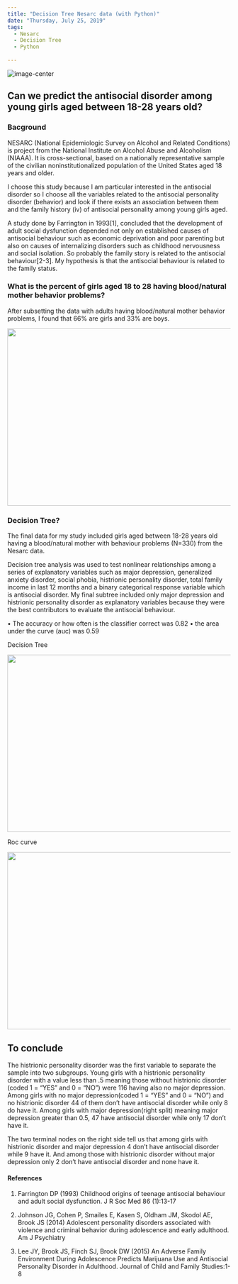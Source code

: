 ```yaml
---
title: "Decision Tree Nesarc data (with Python)"
date: "Thursday, July 25, 2019"
tags:
  - Nesarc
  - Decision Tree
  - Python
  
---
```


<p><img src="{{ site.url }}{{ site.baseurl }}/images/nesarc/nih.jepg" alt="image-center" class="align-center" /></p>    

## Can we predict the antisocial disorder among young girls aged between 18-28 years old?
 
### Bacground

NESARC (National Epidemiologic Survey on Alcohol and Related Conditions) is project from the National Institute on Alcohol Abuse and Alcoholism (NIAAA). It is cross-sectional, based on a nationally representative sample of the civilian noninstitutionalized population of the United States aged 18 years and older. 

I choose this study because I am particular interested in the antisocial disorder so I choose all the variables related to the antisocial personality disorder (behavior) and look if there exists an association between them and the family history (iv) of antisocial personality among young girls aged.

A study done by Farrington in 1993[1], concluded that the development of adult social dysfunction depended not only on established causes of antisocial behaviour such as economic deprivation and poor parenting but also on causes of internalizing disorders such as childhood nervousness and social isolation. So probably the family story is related to the antisocial behaviour[2-3]. My hypothesis is that the antisocial behaviour is related to the family status.

### What is the percent of girls aged 18 to 28 having blood/natural mother behavior problems?

After subsetting the data with adults having blood/natural mother behavior problems, I found that 66% are girls and 33% are boys.

<img src="{{ site.url }}{{ site.baseurl }}/images/nesarc/percent.png" alt="" width="680" height="400">
    
### Decision Tree?
       
The final data for my study included girls aged between 18-28 years old having a blood/natural mother with behaviour problems (N=330) from the Nesarc data. 

Decision tree analysis was used to test nonlinear relationships among a series of explanatory variables such as major depression, generalized anxiety disorder, social phobia, histrionic personality disorder, total family income in last 12 months and a binary categorical response variable which is antisocial disorder. My final subtree included only major depression and histrionic personality disorder as explanatory variables because they were the best contributors to evaluate the antisocial behaviour.

•	The accuracy or how often is the classifier correct was 0.82
•	the area under the curve (auc) was 0.59

Decision Tree

<img src="{{ site.url }}{{ site.baseurl }}/images/nesarc/nesarc.png" alt="" width="680" height="400"> 

Roc curve

<img src="{{ site.url }}{{ site.baseurl }}/images/nesarc/roc_curve.png" alt="" width="680" height="400"> 

 
## To conclude

The histrionic personality disorder was the first variable to separate the sample into two subgroups. Young girls with a histrionic personality disorder with a value less than .5 meaning those without histrionic disorder (coded 1 = “YES” and 0 = “NO”) were 116 having also no major depression. Among girls with no major depression(coded 1 = “YES” and 0 = “NO”) and no histrionic disorder 44 of them don’t have antisocial disorder while only 8 do have it. Among girls with major depression(right split) meaning major depression greater than 0.5, 47 have antisocial disorder while only 17 don’t have it.

The two terminal nodes on the right side tell us that among girls with histrionic disorder and major depression 4 don’t have antisocial disorder while 9 have it. And among those with histrionic disorder without major depression only 2 don’t have antisocial disorder and none have it.

#### References

1. Farrington DP (1993) Childhood origins of teenage antisocial behaviour and adult social dysfunction. J R Soc Med 86 (1):13-17

2. Johnson JG, Cohen P, Smailes E, Kasen S, Oldham JM, Skodol AE, Brook JS (2014) Adolescent personality disorders associated with violence and criminal behavior during adolescence and early adulthood. Am J Psychiatry

3. Lee JY, Brook JS, Finch SJ, Brook DW (2015) An Adverse Family Environment During Adolescence Predicts Marijuana Use and Antisocial Personality Disorder in Adulthood. Journal of Child and Family Studies:1-8